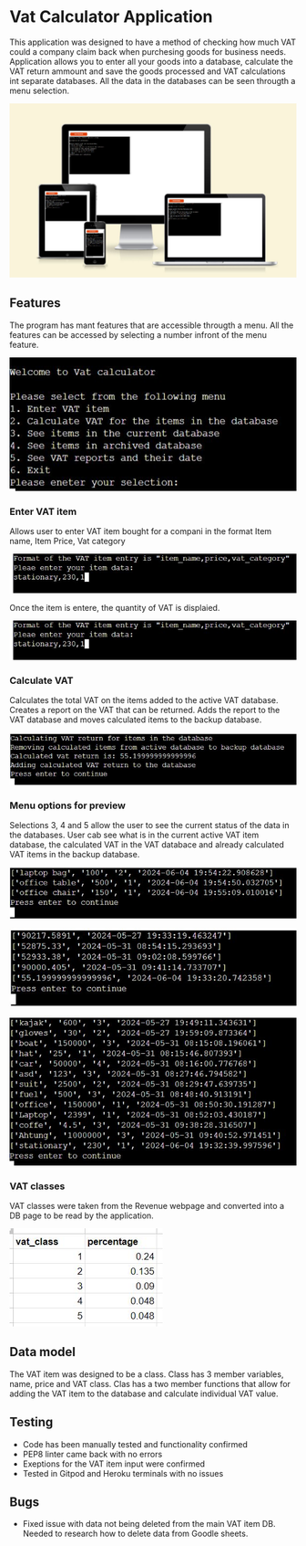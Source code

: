 # Vat Calculator Application
This application was designed to have a method of checking how much VAT could a company claim back when purchesing goods for business needs. Application allows you to enter all your goods into a database, calculate the VAT return ammount and save the goods processed and VAT calculations int separate databases. All the data in the databases can be seen througth a menu selection.

![Image of a webpage on different screens][multiscreen]

[multiscreen]: media/project-3-main-screen.JPG

## Features
The program has mant features that are accessible througth a menu. All the features can be accessed by selecting a number infront of the menu feature.  

![Application menu][menu]

[menu]: media/menu.JPG

### Enter VAT item
Allows user to enter VAT item bought for a compani in the format Item name, Item Price, Vat category

![Entry of VAT item][vatitem]

[vatitem]: media/vat-item.JPG

Once the item is entere, the quantity of VAT is displaied.

![VAT item added to the db][vatitemadded]

[vatitemadded]: media/vat-item.JPG

### Calculate VAT 
Calculates the total VAT on the items added to the active VAT database. Creates a report on the VAT that can be returned. Adds the report to the VAT database and moves calculated items to the backup database.

![Calculated VAT results][vatcalc]

[vatcalc]: media/vat-calc.JPG

### Menu options for preview
Selections 3, 4 and 5 allow the user to see the current status of the data in the databases. User cab see what is in the current active VAT item database, the calculated VAT in the VAT databace and already calculated VAT items in the backup database.

![VAT item active DB][vatitemdb]

[vatitemdb]: media/vat-item-db.JPG

![Calculated VAT DB][vatreports]

[vatreports]: media/vat-reports.JPG

![VAT item backup DB][vatitembackupdb]

[vatitembackupdb]: media/items-backup-db.JPG

### VAT classes
VAT classes were taken from the Revenue webpage and converted into a DB page to be read by the application.

![VAT classes in the DB][vatclasses]

[vatclasses]: media/vat-classes.JPG

## Data model
The VAT item was designed to be a class. Class has 3 member variables, name, price and VAT class. Clas has a two member functions that allow for adding the VAT item to the database and calculate individual VAT value.

## Testing
* Code has been manually tested and functionality confirmed
* PEP8 linter came back with no errors
* Exeptions for the VAT item input were confirmed
* Tested in Gitpod and Heroku terminals with no issues
## Bugs
* Fixed issue with data not being deleted from the main VAT item DB. Needed to research how to delete data from Goodle sheets.

